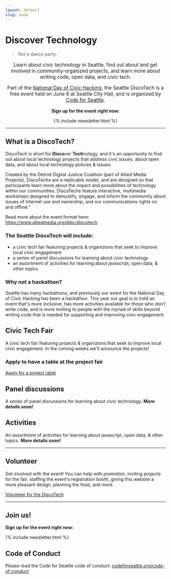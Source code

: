 ```yaml
---
layout: default
slug: home
---
```


# **Disco**ver **Tech**nology

> Not a dance party.

<div style="text-align:center;">
<p style="font-size:110%;">
  Learn about civic technology in Seattle, find out about and get involved in community-organized projects, and learn more about writing code, open data, and civic tech.
</p>

<p style="font-size:110%;">Part of the <a href="http://hackforchange.org/">National Day of Civic Hacking</a>, the Seattle DiscoTech is a free event held on June 6 at Seattle City Hall, and is organized by <a href="http://codeforseattle.org">Code for Seattle</a>.</p>

<p><b>Sign up for the event right now:</b></p>

{% include newsletter.html %}
</div>

---

## What is a DiscoTech?

DiscoTech is short for **Disco**ver **Tech**nology, and it's an opportunity to find out about local technology projects that address civic issues, about open data, and about local technology policies & issues.

Created by the Detroit Digital Justice Coalition (part of Allied Media Projects), DiscoTechs are a replicable model, and are designed so that participants learn more about the impact and possibilities of technology within our communities. DiscoTechs feature interactive, multimedia workshops designed to demystify, engage, and inform the community about issues of Internet use and ownership, and our communications rights on and offline."

Read more about the event format here: https://www.alliedmedia.org/ddjc/discotech

### The Seattle DiscoTech will include:

- a civic tech fair featuring projects & organizions that seek to improve local civic engagement
- a series of panel discussions for learning about civic technology
- an assortment of activities for learning about javascript, open data, & other topics

### Why not a hackathon?

Seattle has many hackathons, and previously our event for the National Day of Civic Hacking has been a hackathon. This year our goal is to hold an event that's more inclusive, has more activities available for those who don't write code, and is more inviting to people with the myriad of skills beyond writing code that is needed for supporting and improving civic engagement.

## Civic Tech Fair

A civic tech fair featuring projects & organizions that seek to improve local civic engagement. In the coming weeks we'll announce the projects!

### Apply to have a table at the project fair

<a href="http://goo.gl/forms/f2XqYgjVDU" class="button">Apply for a project table</a>

## Panel discussions

A series of panel discussions for learning about civic technology. **More details soon!**

## Activities

An assortment of activities for learning about javascript, open data, & other topics. **More details soon!**

---


## Volunteer

Get involved with the event! You can help with promotion, inviting projects for the fair, staffing the event's registration booth, giving this website a more pleasant design, planning the food, and more.

<a href="http://goo.gl/forms/U15lQ8BTXL" class="button">Volunteer for the DiscoTech</a>

---

## Join us!

<p><b>Sign up for the event right now:</b></p>

{% include newsletter.html %}

## Code of Conduct

Please read the Code for Seattle code of conduct: [codeforseattle.org/code-of-conduct](http://codeforseattle.org/code-of-conduct/)

